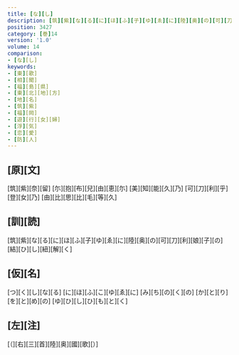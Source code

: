 ```yaml
---
title: [な][し]
description: [筑][紫][な][る][に][ほ][ふ][子][ゆ][ゑ][に][陸][奥][の][可][刀][利][娘][子][の][結][ひ][し][紐][解][く]
position: 3427
category: [巻]14
version: '1.0'
volume: 14
comparison:
- [な][し]
keywords:
- [東][歌]
- [相][聞]
- [福][島][県]
- [東][北][地][方]
- [地][名]
- [筑][紫]
- [福][岡]
- [遊][行][女][婦]
- [浮][気]
- [恋][愛]
- [防][人]
---
```


## [原][文]

[筑][紫][奈][留] [尓][抱][布][兒][由][恵][尓] [美][知][能][久][乃] [可][刀][利][乎][登][女][乃] [由][比][思][比][毛][等][久]

## [訓][読]

[筑][紫][な][る][に][ほ][ふ][子][ゆ][ゑ][に][陸][奥][の][可][刀][利][娘][子][の][結][ひ][し][紐][解][く]

## [仮][名]

[つ][く][し][な][る] [に][ほ][ふ][こ][ゆ][ゑ][に] [み][ち][の][く][の] [か][と][り][を][と][め][の] [ゆ][ひ][し][ひ][も][と][く]

## [左][注]

[（][右][三][首][陸][奥][國][歌][）]
